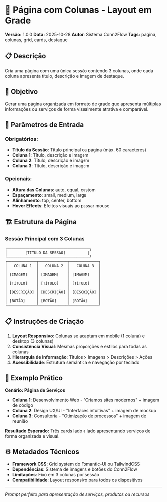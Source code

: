 # 🎯 Página com Colunas - Layout em Grade

**Versão:** 1.0.0
**Data:** 2025-10-28
**Autor:** Sistema Conn2Flow
**Tags:** pagina, colunas, grid, cards, destaque

## 📋 Descrição
Cria uma página com uma única sessão contendo 3 colunas, onde cada coluna apresenta título, descrição e imagem de destaque.

## 🎯 Objetivo
Gerar uma página organizada em formato de grade que apresenta múltiplas informações ou serviços de forma visualmente atrativa e comparável.

## 📝 Parâmetros de Entrada

### Obrigatórios:
- **Título da Sessão**: Título principal da página (máx. 60 caracteres)
- **Coluna 1**: Título, descrição e imagem
- **Coluna 2**: Título, descrição e imagem
- **Coluna 3**: Título, descrição e imagem

### Opcionais:
- **Altura das Colunas**: auto, equal, custom
- **Espaçamento**: small, medium, large
- **Alinhamento**: top, center, bottom
- **Hover Effects**: Efeitos visuais ao passar mouse

## 🏗️ Estrutura da Página

### Sessão Principal com 3 Colunas
```
┌─────────────────────────────────────┐
│        [TÍTULO DA SESSÃO]          │
└─────────────────────────────────────┘
┌─────────────┬─────────────┬─────────────┐
│   COLUNA 1  │   COLUNA 2  │   COLUNA 3  │
│             │             │             │
│ [IMAGEM]    │ [IMAGEM]    │ [IMAGEM]    │
│             │             │             │
│ [TÍTULO]    │ [TÍTULO]    │ [TÍTULO]    │
│             │             │             │
│ [DESCRIÇÃO] │ [DESCRIÇÃO] │ [DESCRIÇÃO] │
│             │             │             │
│ [BOTÃO]     │ [BOTÃO]     │ [BOTÃO]     │
└─────────────┴─────────────┴─────────────┘
```

## 📋 Instruções de Criação

1. **Layout Responsivo**: Colunas se adaptam em mobile (1 coluna) e desktop (3 colunas)
2. **Consistência Visual**: Mesmas proporções e estilos para todas as colunas
3. **Hierarquia de Informação**: Títulos > Imagens > Descrições > Ações
4. **Acessibilidade**: Estrutura semântica e navegação por teclado

## 🎨 Exemplo Prático

**Cenário: Página de Serviços**
- **Coluna 1**: Desenvolvimento Web - "Criamos sites modernos" + imagem de código
- **Coluna 2**: Design UX/UI - "Interfaces intuitivas" + imagem de mockup
- **Coluna 3**: Consultoria - "Otimização de processos" + imagem de reunião

**Resultado Esperado:**
Três cards lado a lado apresentando serviços de forma organizada e visual.

## ⚙️ Metadados Técnicos

- **Framework CSS**: Grid system do Fomantic-UI ou TailwindCSS
- **Dependências**: Sistema de imagens e botões do Conn2Flow
- **Limitações**: Fixo em 3 colunas por sessão
- **Compatibilidade**: Layout responsivo para todos os dispositivos

---

*Prompt perfeito para apresentação de serviços, produtos ou recursos*